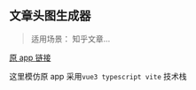 ## 文章头图生成器

> 适用场景： 知乎文章...

[原 app 链接](https://nav.rdonly.com/laboratory/bgimage/backimage.html)

这里模仿原 app 采用`vue3 typescript vite` 技术栈
